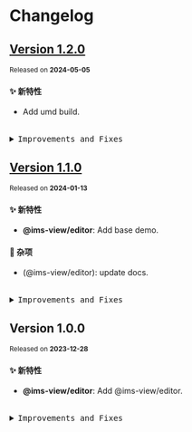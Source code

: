# Changelog

## [Version&nbsp;1.2.0](https://github.com/eternallycyf/ims-editor/compare/@ims-view/editor@1.1.0...@ims-view/editor@1.2.0)

<sup>Released on **2024-05-05**</sup>

#### ✨ 新特性

- Add umd build.

<br/>

<details>
<summary><kbd>Improvements and Fixes</kbd></summary>

#### What's improved

- Add umd build ([65733fa](https://github.com/eternallycyf/ims-editor/commit/65733fa))

</details>

## [Version&nbsp;1.1.0](https://github.com/eternallycyf/ims-editor/compare/@ims-view/editor@1.0.0...@ims-view/editor@1.1.0)

<sup>Released on **2024-01-13**</sup>

#### ✨ 新特性

- **@ims-view/editor**: Add base demo.

#### 🔖 杂项

- (@ims-view/editor): update docs.

<br/>

<details>
<summary><kbd>Improvements and Fixes</kbd></summary>

#### What's improved

- **@ims-view/editor**: Add base demo ([9287eb8](https://github.com/eternallycyf/ims-editor/commit/9287eb8))

#### Chores

- (@ims-view/editor): update docs ([4d7d009](https://github.com/eternallycyf/ims-editor/commit/4d7d009))

</details>

## Version&nbsp;1.0.0

<sup>Released on **2023-12-28**</sup>

#### ✨ 新特性

- **@ims-view/editor**: Add @ims-view/editor.

<br/>

<details>
<summary><kbd>Improvements and Fixes</kbd></summary>

#### What's improved

- **@ims-view/editor**: Add @ims-view/editor ([db80ad0](https://github.com/eternallycyf/ims-editor/commit/db80ad0))

</details>
